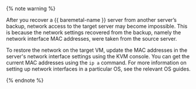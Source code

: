 {% note warning %}

After you recover a {{ baremetal-name }} server from another server’s backup, network access to the target server may become impossible. This is because the network settings recovered from the backup, namely the network interface MAC addresses, were taken from the source server.

To restore the network on the target VM, update the MAC addresses in the server's network interface settings using the KVM console. You can get the current MAC addresses using the `ip a` command. For more information on setting up network interfaces in a particular OS, see the relevant OS guides.

{% endnote %}